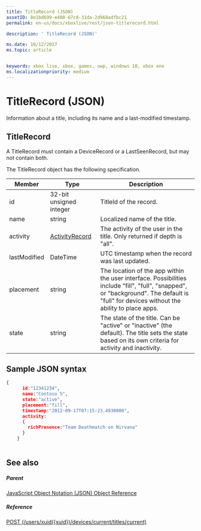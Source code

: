 ```yaml
---
title: TitleRecord (JSON)
assetID: 8e1bd699-e408-67c8-31da-2d968adfbc21
permalink: en-us/docs/xboxlive/rest/json-titlerecord.html

description: ' TitleRecord (JSON)'

ms.date: 10/12/2017
ms.topic: article


keywords: xbox live, xbox, games, uwp, windows 10, xbox one
ms.localizationpriority: medium
---
```



# TitleRecord (JSON)
Information about a title, including its name and a last-modified timestamp. 
<a id="ID4EN"></a>

 
## TitleRecord
 
A TitleRecord must contain a DeviceRecord or a LastSeenRecord, but may not contain both.
 
The TitleRecord object has the following specification.
 
| Member| Type| Description| 
| --- | --- | --- | 
| id| 32-bit unsigned integer| TitleId of the record.| 
| name| string| Localized name of the title.| 
| activity| [ActivityRecord](json-activityrecord.md)| The activity of the user in the title. Only returned if depth is "all".| 
| lastModified| DateTime| UTC timestamp when the record was last updated.| 
| placement| string| The location of the app within the user interface. Possibilities include "fill", "full", "snapped", or "background". The default is "full" for devices without the ability to place apps.| 
| state| string| The state of the title. Can be "active" or "inactive" (the default). The title sets the state based on its own criteria for activity and inactivity.| 
  
<a id="ID4E6C"></a>

 
## Sample JSON syntax
 

```json
{
      id:"12341234",
      name:"Contoso 5",
      state:"active",
      placement:"fill",
      timestamp:"2012-09-17T07:15:23.4930000",
      activity:
      {
        richPresence:"Team Deathmatch on Nirvana"
      }
    }
    
```

  
<a id="ID4EID"></a>

 
## See also
 
<a id="ID4EKD"></a>

 
##### Parent 

[JavaScript Object Notation (JSON) Object Reference](atoc-xboxlivews-reference-json.md)

  
<a id="ID4EUD"></a>

 
##### Reference 

[POST (/users/xuid({xuid})/devices/current/titles/current)](../uri/presence/uri-usersxuiddevicescurrenttitlescurrentpost.md)

   
